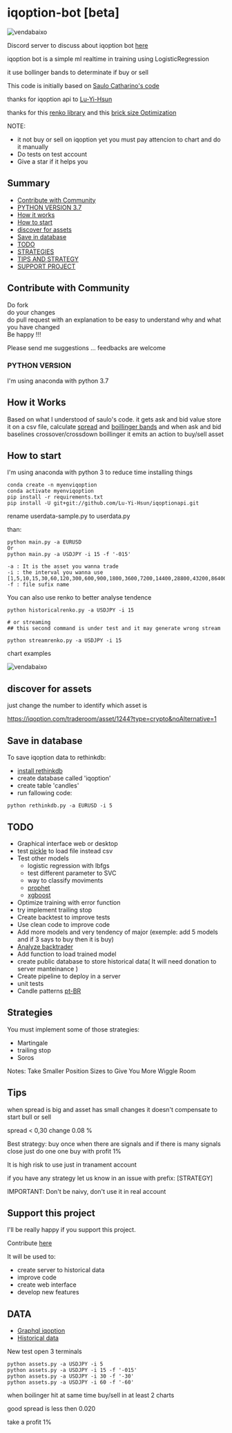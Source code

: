 # iqoption-bot [beta]

![vendabaixo](docs/iqobot.png)

Discord server to discuss about iqoption bot [here](https://discord.gg/59Gdg6)

iqoption bot is a simple ml realtime in training using LogisticRegression

it use bollinger bands to determinate if buy or sell

This code is initially based on [Saulo Catharino's code](https://github.com/saulocatharino/machine_learning_for_traders)<br>

thanks for iqoption api to [Lu-Yi-Hsun](https://github.com/Lu-Yi-Hsun/iqoptionapi)

thanks for this [renko library](https://github.com/quantroom-pro/pyrenko) and this [brick size Optimization](https://towardsdatascience.com/renko-brick-size-optimization-34d64400f60e)

NOTE:

- it not buy or sell on iqoption yet you must pay attencion to chart and do it manually
- Do tests on test account
- Give a star if it helps you

## Summary

- [Contribute with Community](#contribe)
- [PYTHON VERSION 3.7](#pythonversion)
- [How it works](#howitworks)
- [How to start](#howtostart)
- [discover for assets](#discoverassets)
- [Save in database](#database)
- [TODO](#todo)
- [STRATEGIES](#strategies)
- [TIPS AND STRATEGY](#tipsStrategy)
- [SUPPORT PROJECT](#support)

<div id='contribe'/>

## Contribute with Community

Do fork<br>
do your changes<br>
do pull request with an explanation to be easy to understand why and what you have changed<br>
Be happy !!!

Please send me suggestions ... feedbacks are welcome

<div id='pythonversion'/>

### PYTHON VERSION

I'm using anaconda with python 3.7

<div id='howitworks'/>

## How it Works

Based on what I understood of saulo's code. it gets ask and bid value store it on a csv file, calculate [spread](https://www.investopedia.com/terms/s/spread.asp) and [boillinger bands](https://www.investopedia.com/terms/b/bollingerbands.asp)
and when ask and bid baselines crossover/crossdown boillinger it emits an action to buy/sell asset

<div id='howtostart'/>

## How to start

I'm using anaconda with python 3 to reduce time installing things

```
conda create -n myenviqoption
conda activate myenviqoption
pip install -r requirements.txt
pip install -U git+git://github.com/Lu-Yi-Hsun/iqoptionapi.git

```

rename userdata-sample.py to userdata.py

than:

```
python main.py -a EURUSD
Or
python main.py -a USDJPY -i 15 -f '-015'
```

```
-a : It is the asset you wanna trade
-i : the interval you wanna use [1,5,10,15,30,60,120,300,600,900,1800,3600,7200,14400,28800,43200,86400,604800,2592000,'all']
-f : file sufix name
```

You can also use renko to better analyse tendence

```
python historicalrenko.py -a USDJPY -i 15

# or streaming
## this second command is under test and it may generate wrong stream

python streamrenko.py -a USDJPY -i 15
```

chart examples

![vendabaixo](https://i.imgur.com/dm4WxCs.png)

<div id='discoverassets'/>

## discover for assets

just change the number to identify which asset is

https://iqoption.com/traderoom/asset/1244?type=crypto&noAlternative=1

<div id='database'/>

## Save in database

To save iqoption data to rethinkdb:

- [install rethinkdb](https://computingforgeeks.com/how-to-install-rethinkdb-on-ubuntu/)
- create database called 'iqoption'
- create table 'candles'
- run fallowing code:

```
python rethinkdb.py -a EURUSD -i 5
```

<div id='todo'/>

## TODO

- Graphical interface web or desktop
- test [pickle](https://docs.python.org/3/library/pickle.html) to load file instead csv
- Test other models
  - logistic regression with lbfgs
  - test different parameter to SVC
  - way to classify moviments
  - [prophet](https://facebook.github.io/prophet/docs/quick_start.html)
  - [xgboost](https://pt.wikipedia.org/wiki/Xgboost)
- Optimize training with error function
- try implement trailing stop
- Create backtest to improve tests
- Use clean code to improve code
- Add more models and very tendency of major (exemple: add 5 models and if 3 says to buy then it is buy)
- [Analyze backtrader](https://www.backtrader.com/)
- Add function to load trained model
- create public database to store historical data( It will need donation to server manteinance )
- Create pipeline to deploy in a server
- unit tests
- Candle patterns [pt-BR](https://www.youtube.com/watch?reload=9&v=MpW6GGHUguw)

<div id='strategies'/>

## Strategies

You must implement some of those strategies:

- Martingale
- trailing stop
- Soros

Notes:
Take Smaller Position Sizes to Give You More Wiggle Room

<div id='tipsStrategy'/>

## Tips

when spread is big and asset has small changes it doesn't compensate to start bull or sell

spread < 0,30
change 0.08 %

Best strategy: buy once when there are signals and if there is many signals close just do one one buy with profit 1%

It is high risk to use just in tranament account

if you have any strategy let us know in an issue with prefix: [STRATEGY]

IMPORTANT: Don't be naivy, don't use it in real account

<div id='support'/>

## Support this project

I'll be really happy if you support this project.

Contribute [here](https://www.patreon.com/rafaelfaria)

It will be used to:

- create server to historical data
- improve code
- create web interface
- develop new features

## DATA

- [Graphql iqoption](<https://fininfo.iqoption.com/api/graphql?query=query%20GetActivesForQuotesPage(%24userGroupID%3A%20UserGroupID!%2C%20%24locale%3A%20LocaleName!)%20%7B%0A%20%20actives(userGroupID%3A%20%24userGroupID)%20%7B%0A%20%20%20%20id%0A%20%20%20%20ticker%0A%20%20%20%20name(source%3A%20TradeRoom%2C%20locale%3A%20%24locale)%0A%20%20%20%20__typename%0A%20%20%7D%0A%7D%0A&operationName=GetActivesForQuotesPage&variables=%7B%22userGroupID%22%3A%201%2C%20%22locale%22%3A%20%22pt_PT%22%7D>)
- [Historical data](https://static.cdnpub.info/api/quotes-history/quotes/2.0?to=1557273599&from=1557190801&active_id=1)

New test open 3 terminals

```
python assets.py -a USDJPY -i 5
python assets.py -a USDJPY -i 15 -f '-015'
python assets.py -a USDJPY -i 30 -f '-30'
python assets.py -a USDJPY -i 60 -f '-60'
```

when boilinger hit at same time buy/sell in at least 2 charts

good spread is less then 0.020

take a profit 1%
